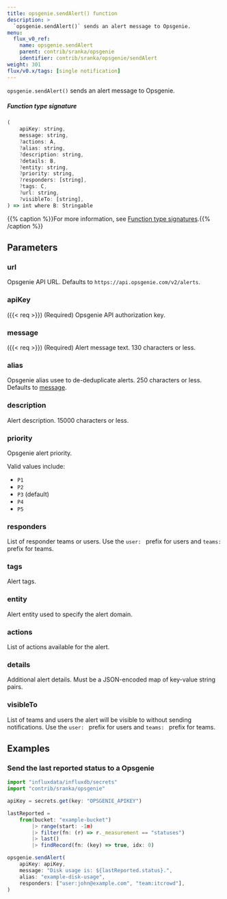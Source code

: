```yaml
---
title: opsgenie.sendAlert() function
description: >
  `opsgenie.sendAlert()` sends an alert message to Opsgenie.
menu:
  flux_v0_ref:
    name: opsgenie.sendAlert
    parent: contrib/sranka/opsgenie
    identifier: contrib/sranka/opsgenie/sendAlert
weight: 301
flux/v0.x/tags: [single notification]
---
```


<!------------------------------------------------------------------------------

IMPORTANT: This page was generated from comments in the Flux source code. Any
edits made directly to this page will be overwritten the next time the
documentation is generated. 

To make updates to this documentation, update the function comments above the
function definition in the Flux source code:

https://github.com/influxdata/flux/blob/master/stdlib/contrib/sranka/opsgenie/opsgenie.flux#L78-L120

Contributing to Flux: https://github.com/influxdata/flux#contributing
Fluxdoc syntax: https://github.com/influxdata/flux/blob/master/docs/fluxdoc.md

------------------------------------------------------------------------------->

`opsgenie.sendAlert()` sends an alert message to Opsgenie.



##### Function type signature

```js
(
    apiKey: string,
    message: string,
    ?actions: A,
    ?alias: string,
    ?description: string,
    ?details: B,
    ?entity: string,
    ?priority: string,
    ?responders: [string],
    ?tags: C,
    ?url: string,
    ?visibleTo: [string],
) => int where B: Stringable
```

{{% caption %}}For more information, see [Function type signatures](/flux/v0/function-type-signatures/).{{% /caption %}}

## Parameters

### url

Opsgenie API URL. Defaults to `https://api.opsgenie.com/v2/alerts`.



### apiKey
({{< req >}})
(Required) Opsgenie API authorization key.



### message
({{< req >}})
(Required) Alert message text.
130 characters or less.



### alias

Opsgenie alias usee to de-deduplicate alerts.
250 characters or less.
Defaults to [message](/flux/v0/stdlib/contrib/sranka/opsgenie/sendalert/#message).



### description

Alert description. 15000 characters or less.



### priority

Opsgenie alert priority.

Valid values include:
- `P1`
- `P2`
- `P3` (default)
- `P4`
- `P5`

### responders

List of responder teams or users.
Use the `user: ` prefix for users and `teams: ` prefix for teams.



### tags

Alert tags.



### entity

Alert entity used to specify the alert domain.



### actions

List of actions available for the alert.



### details

Additional alert details. Must be a JSON-encoded map of key-value string pairs.



### visibleTo

List of teams and users the alert will be visible to without sending notifications.
Use the `user: ` prefix for users and `teams: ` prefix for teams.




## Examples

### Send the last reported status to a Opsgenie

```js
import "influxdata/influxdb/secrets"
import "contrib/sranka/opsgenie"

apiKey = secrets.get(key: "OPSGENIE_APIKEY")

lastReported =
    from(bucket: "example-bucket")
        |> range(start: -1m)
        |> filter(fn: (r) => r._measurement == "statuses")
        |> last()
        |> findRecord(fn: (key) => true, idx: 0)

opsgenie.sendAlert(
    apiKey: apiKey,
    message: "Disk usage is: ${lastReported.status}.",
    alias: "example-disk-usage",
    responders: ["user:john@example.com", "team:itcrowd"],
)

```

